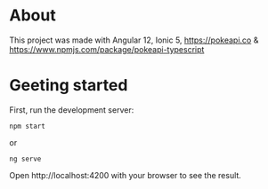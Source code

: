 # About
This project was made with Angular 12, Ionic 5, https://pokeapi.co & https://www.npmjs.com/package/pokeapi-typescript


# Geeting started
First, run the development server:

```npm start```

or

```ng serve```

Open http://localhost:4200 with your browser to see the result.
